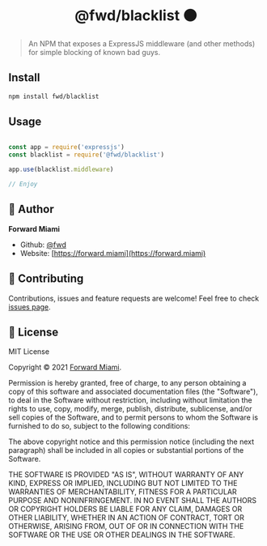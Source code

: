 <h1 align="center">@fwd/blacklist ⚫️</h1>

> An NPM that exposes a ExpressJS middleware (and other methods) for simple blocking of known bad guys.

## Install

```sh
npm install fwd/blacklist
```

## Usage

```js

const app = require('expressjs')
const blacklist = require('@fwd/blacklist')

app.use(blacklist.middleware)

// Enjoy

```

## 👤 Author

**Forward Miami**

* Github: [@fwd](https://github.com/fwd)
* Website: [https://forward.miami](https://forward.miami)

## 🤝 Contributing

Contributions, issues and feature requests are welcome! Feel free to check [issues page](https://github.com/fwd/auth/issues).

## 📝 License

MIT License

Copyright © 2021 [Forward Miami](https://forward.miami).

Permission is hereby granted, free of charge, to any person obtaining a copy of this software and associated documentation files (the "Software"), to deal in the Software without restriction, including without limitation the rights to use, copy, modify, merge, publish, distribute, sublicense, and/or sell copies of the Software, and to permit persons to whom the Software is furnished to do so, subject to the following conditions:

The above copyright notice and this permission notice (including the next paragraph) shall be included in all copies or substantial portions of the Software.

THE SOFTWARE IS PROVIDED "AS IS", WITHOUT WARRANTY OF ANY KIND, EXPRESS OR IMPLIED, INCLUDING BUT NOT LIMITED TO THE WARRANTIES OF MERCHANTABILITY, FITNESS FOR A PARTICULAR PURPOSE AND NONINFRINGEMENT. IN NO EVENT SHALL THE AUTHORS OR COPYRIGHT HOLDERS BE LIABLE FOR ANY CLAIM, DAMAGES OR OTHER LIABILITY, WHETHER IN AN ACTION OF CONTRACT, TORT OR OTHERWISE, ARISING FROM, OUT OF OR IN CONNECTION WITH THE SOFTWARE OR THE USE OR OTHER DEALINGS IN THE SOFTWARE.
